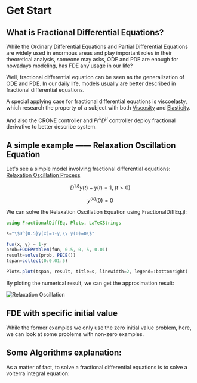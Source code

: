 # Get Start

## What is Fractional Differential Equations?

While the Ordinary Differential Equations and Partial Differential Equations are widely used in enormous areas and play important roles in their theoretical analysis, someone may asks, ODE and PDE are enough for nowadays modeling, has FDE any usage in our life?

Well, fractional differential equation can be seen as the generalization of ODE and PDE. In our daily life, models usually are better described in fractional differential equations.

A special applying case for fractional differential equations is viscoelasty, which research the property of a subject with both [Viscosity](https://en.wikipedia.org/wiki/Viscosity) and [Elasticity](https://en.wikipedia.org/wiki/Elasticity_(physics)). 

And also the CRONE controller and $PI^\lambda D^\mu$ controller deploy fractional derivative to better describe system. 

## A simple example —— Relaxation Oscillation Equation

Let's see a simple model involving fractional differential equations: [Relaxation Oscillation Process](https://encyclopediaofmath.org/wiki/Relaxation_oscillation)

```math
D^{1.8}y(t)+y(t)=1,\ (t>0)
```

```math
y^{(k)}(0)=0
```

We can solve the Relaxation Oscillation Equation using FractionalDiffEq.jl:

```julia
using FractionalDiffEq, Plots, LaTeXStrings

s="\$D^{0.5}y(x)=1-y,\\ y(0)=0\$"

fun(x, y) = 1-y
prob=FODEProblem(fun, 0.5, 0, 5, 0.01)
result=solve(prob, PECE())
tspan=collect(0:0.01:5)

Plots.plot(tspan, result, title=s, linewidth=2, legend=:bottomright)
```

By ploting the numerical result, we can get the approximation result:

![Relaxation Oscillation](./assets/simple_example.png)

## FDE with specific initial value

While the former examples we only use the zero initial value problem, here, we can look at some problems with non-zero examples.

## Some Algorithms explanation:

As a matter of fact, to solve a fractional differential equations is to solve a volterra integral equation:

